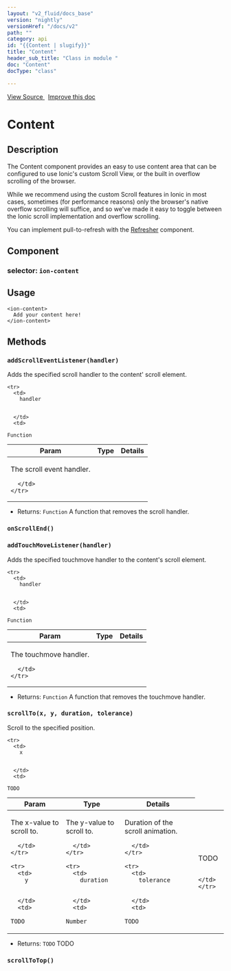 ```yaml
---
layout: "v2_fluid/docs_base"
version: "nightly"
versionHref: "/docs/v2"
path: ""
category: api
id: "{{Content | slugify}}"
title: "Content"
header_sub_title: "Class in module "
doc: "Content"
docType: "class"

---
```





<div class="improve-docs">
  <a href='http://github.com/driftyco/ionic2/tree/master/ionic/components/content/content.ts#L8'>
    View Source
  </a>
  &nbsp;
  <a href='http://github.com/driftyco/ionic2/edit/master/ionic/components/content/content.ts#L8'>
    Improve this doc
  </a>

</div>




<h1 class="api-title">


Content






</h1>






<h2>Description</h2>

<p>The Content component provides an easy to use content area that can be configured to use Ionic&#39;s custom Scroll View, or the built in overflow scrolling of the browser.</p>
<p>While we recommend using the custom Scroll features in Ionic in most cases, sometimes (for performance reasons) only the browser&#39;s native overflow scrolling will suffice, and so we&#39;ve made it easy to toggle between the Ionic scroll implementation and overflow scrolling.</p>
<p>You can implement pull-to-refresh with the <a href="../../scroll/Refresher">Refresher</a> component.</p>


<h2>Component</h2>
<h3>selector: <code>ion-content</code></h3>

<h2>Usage</h2>

<pre><code class="lang-html">&lt;ion-content&gt;
  Add your content here!
&lt;/ion-content&gt;
</code></pre>







<h2>Methods</h2>

<div id="addScrollEventListener"></div>

<h3>
<code>addScrollEventListener(handler)</code>

</h3>

Adds the specified scroll handler to the content' scroll element.



<table class="table" style="margin:0;">
  <thead>
    <tr>
      <th>Param</th>
      <th>Type</th>
      <th>Details</th>
    </tr>
  </thead>
  <tbody>
    
    <tr>
      <td>
        handler
        
        
      </td>
      <td>
        
  <code>Function</code>
      </td>
      <td>
        <p>The scroll event handler.</p>

        
      </td>
    </tr>
    
  </tbody>
</table>






* Returns: 
  <code>Function</code> A function that removes the scroll handler.




<div id="onScrollEnd"></div>

<h3>
<code>onScrollEnd()</code>

</h3>












<div id="addTouchMoveListener"></div>

<h3>
<code>addTouchMoveListener(handler)</code>

</h3>

Adds the specified touchmove handler to the content's scroll element.



<table class="table" style="margin:0;">
  <thead>
    <tr>
      <th>Param</th>
      <th>Type</th>
      <th>Details</th>
    </tr>
  </thead>
  <tbody>
    
    <tr>
      <td>
        handler
        
        
      </td>
      <td>
        
  <code>Function</code>
      </td>
      <td>
        <p>The touchmove handler.</p>

        
      </td>
    </tr>
    
  </tbody>
</table>






* Returns: 
  <code>Function</code> A function that removes the touchmove handler.




<div id="scrollTo"></div>

<h3>
<code>scrollTo(x, y, duration, tolerance)</code>

</h3>

Scroll to the specified position.



<table class="table" style="margin:0;">
  <thead>
    <tr>
      <th>Param</th>
      <th>Type</th>
      <th>Details</th>
    </tr>
  </thead>
  <tbody>
    
    <tr>
      <td>
        x
        
        
      </td>
      <td>
        
  <code>TODO</code>
      </td>
      <td>
        <p>The x-value to scroll to.</p>

        
      </td>
    </tr>
    
    <tr>
      <td>
        y
        
        
      </td>
      <td>
        
  <code>TODO</code>
      </td>
      <td>
        <p>The y-value to scroll to.</p>

        
      </td>
    </tr>
    
    <tr>
      <td>
        duration
        
        
      </td>
      <td>
        
  <code>Number</code>
      </td>
      <td>
        <p>Duration of the scroll animation.</p>

        
      </td>
    </tr>
    
    <tr>
      <td>
        tolerance
        
        
      </td>
      <td>
        
  <code>TODO</code>
      </td>
      <td>
        <p>TODO</p>

        
      </td>
    </tr>
    
  </tbody>
</table>






* Returns: 
  <code>TODO</code> TODO




<div id="scrollToTop"></div>

<h3>
<code>scrollToTop()</code>

</h3>










<!-- end content block -->


<!-- end body block -->

